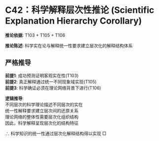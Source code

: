 # C42：科学解释层次性推论 (Scientific Explanation Hierarchy Corollary)  

**推论依据**: T103 + T105 + T106  

**推论陈述**: 科学实在论与解释统一性要求建立层次化的解释结构体系  

## 严格推导  

**前提1**: 成功预测证明客观实在性(T103)  
**前提2**: 真正解释通过统一不同现象域实现(T105)  
**前提3**: 科学确证必须在理论网络背景下进行(T106)  

**逻辑推导**:  
不同层次的科学理论描述不同层次的实在  
统一性解释要求建立层次间的还原关系  
理论网络的整体性需要层次化组织结构  
因此，科学解释呈现层次化的结构特征  

∴ 科学知识的统一性通过层次化解释结构得以实现 □  